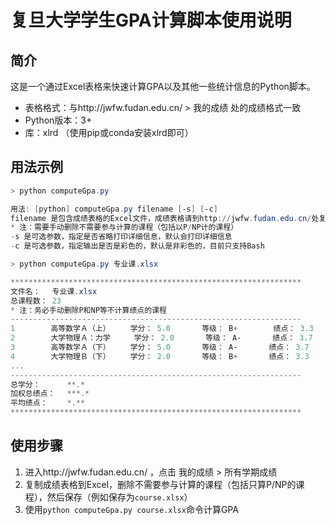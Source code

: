 # 复旦大学学生GPA计算脚本使用说明

## 简介

这是一个通过Excel表格来快速计算GPA以及其他一些统计信息的Python脚本。

 * 表格格式：与http://jwfw.fudan.edu.cn/ > 我的成绩 处的成绩格式一致
 * Python版本：3+
 * 库：xlrd （使用pip或conda安装xlrd即可）

## 用法示例

```powershell
> python computeGpa.py

用法: [python] computeGpa.py filename [-s] [-c]
filename 是包含成绩表格的Excel文件，成绩表格请到http://jwfw.fudan.edu.cn/处复制到Excel中，然后保存
* 注：需要手动删除不需要参与计算的课程（包括以P/NP计的课程）
-s 是可选参数，指定是否省略打印详细信息，默认会打印详细信息
-c 是可选参数，指定输出是否是彩色的，默认是非彩色的，目前只支持Bash
```

```powershell
> python computeGpa.py 专业课.xlsx

*****************************************************************
文件名：　 专业课.xlsx
总课程数： 23
* 注：务必手动删除P和NP等不计算绩点的课程
-----------------------------------------------------------------
1        高等数学Ａ（上）　　  学分： 5.0       等级： B+        绩点： 3.3      影响： +0.097
2        大学物理Ａ：力学　　  学分： 2.0       等级： A-       绩点： 3.7      影响： +0.003
3        高等数学Ａ（下）　　  学分： 5.0       等级： A-       绩点： 3.7      影响： +0.007
4        大学物理Ｂ（下）　　  学分： 2.0       等级： B+       绩点： 3.3      影响： -0.009
...
-----------------------------------------------------------------
总学分：　　　 **.*
加权总绩点：　 ***.*
平均绩点：　　 *.**
*****************************************************************
```

## 使用步骤

1. 进入http://jwfw.fudan.edu.cn/ ，点击 我的成绩 > 所有学期成绩
2. 复制成绩表格到Excel，删除不需要参与计算的课程（包括只算P/NP的课程），然后保存（例如保存为```course.xlsx```）
3. 使用```python computeGpa.py course.xlsx```命令计算GPA
